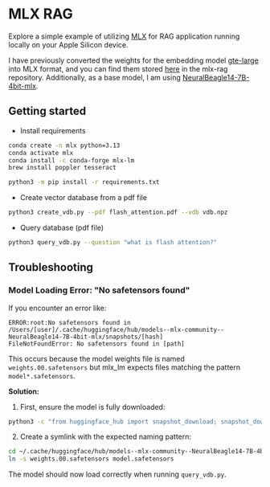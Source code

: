 # MLX RAG

Explore a simple example of utilizing [MLX](https://github.com/ml-explore/mlx) for RAG application running locally on your Apple Silicon device.

I have previously converted the weights for the embedding model [gte-large](https://huggingface.co/thenlper/gte-large) into MLX format, and you can find them stored [here](https://huggingface.co/vegaluisjose/mlx-rag) in the mlx-rag repository. Additionally, as a base model, I am using [NeuralBeagle14-7B-4bit-mlx](https://huggingface.co/mlx-community/NeuralBeagle14-7B-4bit-mlx).



## Getting started

* Install requirements
```bash
conda create -n mlx python=3.13
conda activate mlx
conda install -c conda-forge mlx-lm
brew install poppler tesseract

python3 -m pip install -r requirements.txt
```

* Create vector database from a pdf file
```bash
python3 create_vdb.py --pdf flash_attention.pdf --vdb vdb.npz
```

* Query database (pdf file)
```bash
python3 query_vdb.py --question "what is flash attention?"
```

## Troubleshooting

### Model Loading Error: "No safetensors found"

If you encounter an error like:
```
ERROR:root:No safetensors found in /Users/[user]/.cache/huggingface/hub/models--mlx-community--NeuralBeagle14-7B-4bit-mlx/snapshots/[hash]
FileNotFoundError: No safetensors found in [path]
```

This occurs because the model weights file is named `weights.00.safetensors` but mlx_lm expects files matching the pattern `model*.safetensors`.

**Solution:**

1. First, ensure the model is fully downloaded:
```bash
python3 -c "from huggingface_hub import snapshot_download; snapshot_download('mlx-community/NeuralBeagle14-7B-4bit-mlx')"
```

2. Create a symlink with the expected naming pattern:
```bash
cd ~/.cache/huggingface/hub/models--mlx-community--NeuralBeagle14-7B-4bit-mlx/snapshots/*/
ln -s weights.00.safetensors model.safetensors
```

The model should now load correctly when running `query_vdb.py`.

